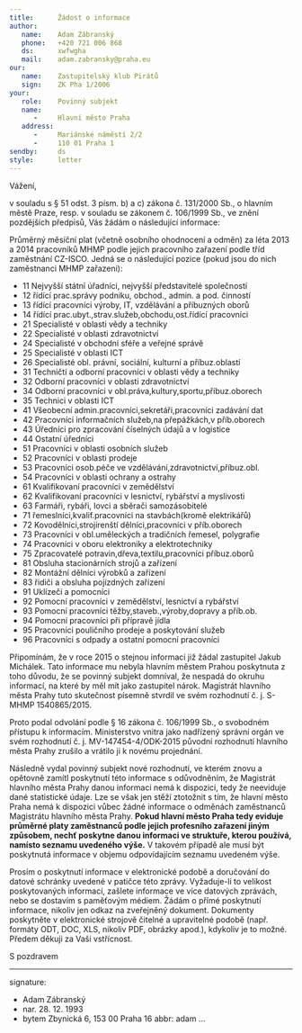 ```yaml
---
title:      Žádost o informace
author:
   name:    Adam Zábranský
   phone:   +420 721 006 868
   ds:      xwfwgha
   mail:    adam.zabransky@praha.eu
our:
   name:    Zastupitelský klub Pirátů
   sign:    ZK Pha 1/2006
your:
   role:    Povinný subjekt
   name:    
      -     Hlavní město Praha
   address:
      -     Mariánské náměstí 2/2
      -     110 01 Praha 1
sendby:     ds
style:      letter
---
```


Vážení,

v souladu s § 51 odst. 3 písm. b) a c) zákona č. 131/2000 Sb., o hlavním městě Praze, resp. v souladu se zákonem č. 106/1999 Sb., ve znění pozdějších předpisů, Vás žádám o následující informace:

Průměrný měsíční plat (včetně osobního ohodnocení a odměn) za léta 2013 a 2014 pracovníků MHMP podle jejich pracovního zařazení podle tříd zaměstnání CZ-ISCO. Jedná se o následující pozice (pokud jsou do nich zaměstnanci MHMP zařazeni):

- 11 Nejvyšší státní úřadníci, nejvyšší představitelé společností
- 12 řídící prac.správy podniku, obchod., admin. a pod. činností
- 13 řídící pracovníci výroby, IT, vzdělávání a příbuzných oborů
- 14 řídící prac.ubyt.,strav.služeb,obchodu,ost.řídící pracovníci
- 21 Specialisté v oblasti vědy a techniky
- 22 Specialisté v oblasti zdravotnictví
- 24 Specialisté v obchodní sféře a veřejné správě
- 25 Specialisté v oblasti ICT
- 26 Specialisté obl. právní, sociální, kulturní a příbuz.oblastí
- 31 Techničtí a odborní pracovníci v oblasti vědy a techniky 
- 32 Odborní pracovníci v oblasti zdravotnictví
- 34 Odborní pracovníci v obl.práva,kultury,sportu,příbuz.oborech 
- 35 Technici v oblasti ICT 
- 41 Všeobecní admin.pracovníci,sekretáři,pracovníci zadávání dat
- 42 Pracovníci informačních služeb,na přepážkách,v příb.oborech 
- 43 Úředníci pro zpracování číselných údajů a v logistice
- 44 Ostatní úředníci
- 51 Pracovníci v oblasti osobních služeb
- 52 Pracovníci v oblasti prodeje
- 53 Pracovníci osob.péče ve vzdělávání,zdravotnictví,příbuz.obl.
- 54 Pracovníci v oblasti ochrany a ostrahy 
- 61 Kvalifikovaní pracovníci v zemědělství
- 62 Kvalifikovaní pracovníci v lesnictví, rybářství a myslivosti 
- 63 Farmáři, rybáři, lovci a sběrači samozásobitelé
- 71 řemeslníci,kvalif.pracovníci na stavbách(kromě elektrikářů)
- 72 Kovodělníci,strojírenští dělníci,pracovníci v příb.oborech
- 73 Pracovníci v obl.uměleckých a tradičních řemesel, polygrafie
- 74 Pracovníci v oboru elektroniky a elektrotechniky
- 75 Zpracovatelé potravin,dřeva,textilu,pracovníci příbuz.oborů
- 81 Obsluha stacionárních strojů a zařízení
- 82 Montážní dělníci výrobků a zařízení
- 83 řidiči a obsluha pojízdných zařízení
- 91 Uklízeči a pomocníci
- 92 Pomocní pracovníci v zemědělství, lesnictví a rybářství
- 93 Pomocní pracovníci těžby,staveb.,výroby,dopravy a příb.ob.
- 94 Pomocní pracovníci při přípravě jídla
- 95 Pracovníci pouličního prodeje a poskytování služeb
- 96 Pracovníci s odpady a ostatní pomocní pracovníci

Připomínám, že v roce 2015 o stejnou informaci již žádal zastupitel Jakub Michálek. Tato informace mu nebyla hlavním městem Prahou poskytnuta z toho důvodu, že se povinný subjekt domníval, že nespadá do okruhu informací, na které by měl mít jako zastupitel nárok. Magistrát hlavního města Prahy tuto skutečnost písemně stvrdil ve svém rozhodnutí č. j. S-MHMP 1540865/2015.

Proto podal odvolání podle § 16 zákona č. 106/1999 Sb., o svobodném přístupu k informacím. Ministerstvo vnitra jako nadřízený správní orgán ve svém rozhodnutí č. j. MV-147454-4/ODK-2015 původní rozhodnutí hlavního města Prahy zrušilo a vrátilo ji k novému projednání. 

Následně vydal povinný subjekt nové rozhodnutí, ve kterém znovu a opětovně zamítl poskytnutí této informace s odůvodněním, že Magistrát hlavního města Prahy danou informaci nemá k dispozici, tedy že neeviduje dané statistické údaje. Lze se však jen stěží ztotožnit s tím, že hlavní město Praha nemá k dispozici vůbec žádné informace o odměnách zaměstnanců Magistrátu hlavního města Prahy. **Pokud hlavní město Praha tedy eviduje průměrné platy zaměstnanců podle jejich profesního zařazení jiným způsobem, nechť poskytne danou informaci ve struktuře, kterou používá, namísto seznamu uvedeného výše.** V takovém případě ale musí být poskytnutá informace v objemu odpovídajícím seznamu uvedeném výše. 

Prosím o poskytnutí informace v elektronické podobě a doručování do datové schránky uvedené v patičce této zprávy. Vyžaduje-li to velikost poskytovaných informací, zašlete informace ve více datových zprávách, nebo se dostavím s paměťovým médiem. Žádám o přímé poskytnutí informace, nikoliv jen odkaz na zveřejněný dokument. Dokumenty poskytněte v elektronické strojově čitelné a upravitelné podobě (např. formáty ODT, DOC, XLS, nikoliv PDF, obrázky apod.), kdykoliv je to možné. Předem děkuji za Vaši vstřícnost. 

S pozdravem

---
signature:
  - Adam Zábranský
  - nar. 28. 12. 1993
  - bytem Zbynická 6, 153 00 Praha 16
abbr:       adam
...

